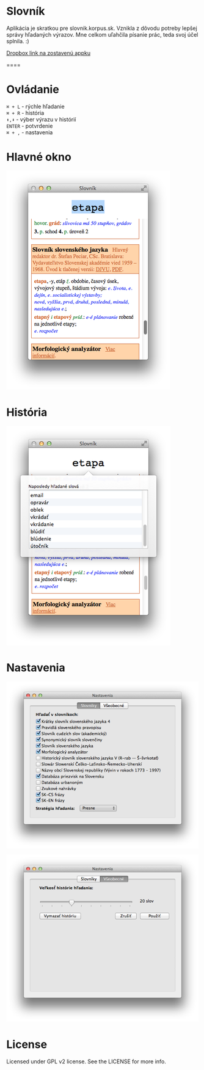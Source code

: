Slovník
=======

Aplikácia je skratkou pre slovnik.korpus.sk. Vznikla z dôvodu potreby lepšej správy hľadaných výrazov. Mne celkom uľahčila písanie prác, teda svoj účel splnila. :) 

[Dropbox link na zostavenú appku](https://www.dropbox.com/sh/3bsgnnljw40mc4r/05UvE5XTcs)

====


Ovládanie
====

<code>⌘ + L</code> - rýchle hľadanie <br>
<code>⌘ + R</code> - história <br>
<code>⬆︎,⬇︎</code> - výber výrazu v histórií <br>
<code>ENTER</code> - potvrdenie <br>
<code>⌘ + ,</code> - nastavenia <br>


Hlavné okno
===

![](https://raw.githubusercontent.com/jakubPetrik/Slovnik/master/images/hlavneOkno.png)

História
===
![](https://raw.githubusercontent.com/jakubPetrik/Slovnik/master/images/historia.png)

Nastavenia
===

![](https://raw.githubusercontent.com/jakubPetrik/Slovnik/master/images/nastavenia1.png)

![](https://raw.githubusercontent.com/jakubPetrik/Slovnik/master/images/nastavenia2.png)

License
===
Licensed under GPL v2 license. See the LICENSE for more info.


